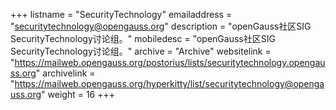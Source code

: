 +++
listname = "SecurityTechnology"
emailaddress = "securitytechnology@opengauss.org"
description = "openGauss社区SIG SecurityTechnology讨论组。"
mobiledesc = "openGauss社区SIG SecurityTechnology讨论组。"
archive = "Archive"
websitelink = "https://mailweb.opengauss.org/postorius/lists/securitytechnology.opengauss.org"
archivelink = "https://mailweb.opengauss.org/hyperkitty/list/securitytechnology@opengauss.org"
weight =  16
+++